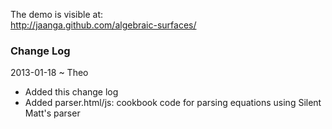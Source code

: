
The demo is visible at:  
http://jaanga.github.com/algebraic-surfaces/

### Change Log

2013-01-18 ~ Theo
* Added this change log
* Added parser.html/js: cookbook code for parsing equations using Silent Matt's parser